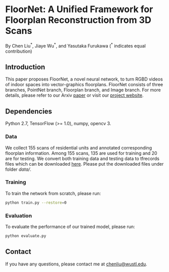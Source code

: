 # FloorNet: A Unified Framework for Floorplan Reconstruction from 3D Scans
By Chen Liu<sup>\*</sup>, Jiaye Wu<sup>\*</sup>, and Yasutaka Furukawa (<sup>\*</sup> indicates equal contribution)

## Introduction

This paper proposes FloorNet, a novel neural network, to turn RGBD videos of indoor spaces into vector-graphics floorplans. FloorNet consists of three branches, PointNet branch, Floorplan branch, and Image branch. For more details, please refer to our Arxiv [paper]() or visit our [project website](http://art-programmer.github.io/floornet.html).

## Dependencies
Python 2.7, TensorFlow (>= 1.0), numpy, opencv 3.

### Data
We collect 155 scans of residential units and annotated corresponding floorplan information. Among 155 scans, 135 are used for training and 20 are for testing. We convert both training data and testing data to tfrecords files which can be downloaded [here](https://mega.nz/#F!5yQy0b5T!ykkR4dqwGO9J5EwnKT_GBw). Please put the downloaded files under folder *data/*.

### Training
To train the network from scratch, please run:
```bash
python train.py --restore=0
```

### Evaluation
To evaluate the performance of our trained model, please run:
```bash
python evaluate.py
```

## Contact

If you have any questions, please contact me at chenliu@wustl.edu.
